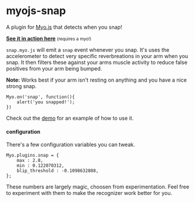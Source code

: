 # myojs-snap
A plugin for [Myo.js](https://github.com/thalmiclabs/myo.js) that detects when you snap!

**[See it in action here](http://thalmiclabs.github.io/myojs-snap/demo/)** <small>(requires a myo!)</small>


`snap.myo.js` will emit a `snap` event whenever you snap. It's uses the accelerometer to detect very specific reverbreations in your arm when you snap. It then filters these against your arms muscle activity to reduce false positives from your arm being bumped.

**Note:** Works best if your arm isn't resting on anything and you have a nice strong snap.

```
Myo.on('snap', function(){
	alert('you snapped!');
})
```

Check out the [demo](/demo/index.html) for an example of how to use it.


#### configuration


There's a few configuration variables you can tweak.

```
Myo.plugins.snap = {
	max : 2.8,
	min : 0.122070312,
	blip_threshold : -0.1098632808,
};
```

These numbers are largely magic, choosen from experimentation. Feel free to experiment with them to make the recognizer work better for you.

